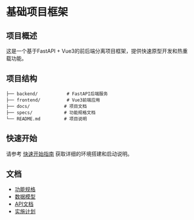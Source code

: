 # 基础项目框架

## 项目概述

这是一个基于FastAPI + Vue3的前后端分离项目框架，提供快速原型开发和热重载功能。

## 项目结构

```
├── backend/           # FastAPI后端服务
├── frontend/          # Vue3前端应用
├── docs/             # 项目文档
├── specs/            # 功能规格文档
└── README.md         # 项目说明
```

## 快速开始

请参考 [快速开始指南](../specs/001-project-framework-setup/quickstart.md) 获取详细的环境搭建和启动说明。

## 文档

- [功能规格](../specs/001-project-framework-setup/spec.md)
- [数据模型](../specs/001-project-framework-setup/data-model.md)
- [API文档](../specs/001-project-framework-setup/contracts/openapi.yaml)
- [实施计划](../specs/001-project-framework-setup/plan.md)